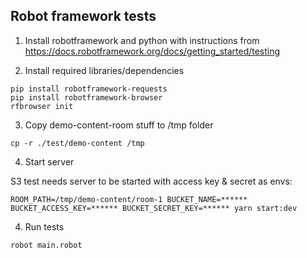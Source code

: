 ## Robot framework tests

1. Install robotframework and python with instructions from https://docs.robotframework.org/docs/getting_started/testing

2. Install required libraries/dependencies

```
pip install robotframework-requests
pip install robotframework-browser
rfbrowser init
```

3. Copy demo-content-room stuff to /tmp folder

```
cp -r ./test/demo-content /tmp
```

4. Start server

S3 test needs server to be started with access key & secret as envs:

```
ROOM_PATH=/tmp/demo-content/room-1 BUCKET_NAME=****** BUCKET_ACCESS_KEY=****** BUCKET_SECRET_KEY=****** yarn start:dev
```

4. Run tests

```
robot main.robot
```
